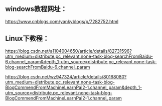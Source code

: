 ## windows教程网址：

https://www.cnblogs.com/yankyblogs/p/7282752.html



## Linux下教程：

https://blog.csdn.net/a1104004650/article/details/82731596?utm_medium=distribute.pc_relevant.none-task-blog-searchFromBaidu-6.channel_param&depth_1-utm_source=distribute.pc_relevant.none-task-blog-searchFromBaidu-6.channel_param



https://blog.csdn.net/wz947324/article/details/80168080?utm_medium=distribute.pc_relevant.none-task-blog-BlogCommendFromMachineLearnPai2-1.channel_param&depth_1-utm_source=distribute.pc_relevant.none-task-blog-BlogCommendFromMachineLearnPai2-1.channel_param

